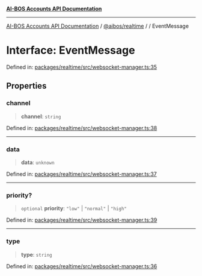 [**AI-BOS Accounts API Documentation**](../../../README.md)

***

[AI-BOS Accounts API Documentation](../../../README.md) / [@aibos/realtime](../README.md) / [](../README.md) / EventMessage

# Interface: EventMessage

Defined in: [packages/realtime/src/websocket-manager.ts:35](https://github.com/pohlai88/accounts/blob/48103fb36d28b2b9bfb33472b6de2f719773cde9/packages/realtime/src/websocket-manager.ts#L35)

## Properties

### channel

> **channel**: `string`

Defined in: [packages/realtime/src/websocket-manager.ts:38](https://github.com/pohlai88/accounts/blob/48103fb36d28b2b9bfb33472b6de2f719773cde9/packages/realtime/src/websocket-manager.ts#L38)

***

### data

> **data**: `unknown`

Defined in: [packages/realtime/src/websocket-manager.ts:37](https://github.com/pohlai88/accounts/blob/48103fb36d28b2b9bfb33472b6de2f719773cde9/packages/realtime/src/websocket-manager.ts#L37)

***

### priority?

> `optional` **priority**: `"low"` \| `"normal"` \| `"high"`

Defined in: [packages/realtime/src/websocket-manager.ts:39](https://github.com/pohlai88/accounts/blob/48103fb36d28b2b9bfb33472b6de2f719773cde9/packages/realtime/src/websocket-manager.ts#L39)

***

### type

> **type**: `string`

Defined in: [packages/realtime/src/websocket-manager.ts:36](https://github.com/pohlai88/accounts/blob/48103fb36d28b2b9bfb33472b6de2f719773cde9/packages/realtime/src/websocket-manager.ts#L36)
